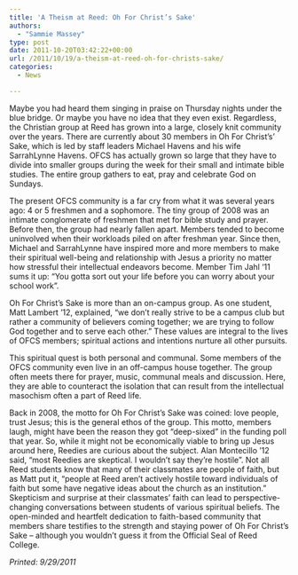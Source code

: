 ```yaml
---
title: 'A Theism at Reed: Oh For Christ’s Sake'
authors: 
  - "Sammie Massey"
type: post
date: 2011-10-20T03:42:22+00:00
url: /2011/10/19/a-theism-at-reed-oh-for-christs-sake/
categories:
  - News

---
```

Maybe you had heard them singing in praise on Thursday nights under the blue bridge. Or maybe you have no idea that they even exist. Regardless, the Christian group at Reed has grown into a large, closely knit community over the years. There are currently about 30 members in Oh For Christ’s&#8217; Sake, which is led by staff leaders Michael Havens and his wife SarrahLynne Havens. OFCS has actually grown so large that they have to divide into smaller groups during the week for their small and intimate bible studies. The entire group gathers to eat, pray and celebrate God on Sundays.

The present OFCS community is a far cry from what it was several years ago: 4 or 5 freshmen and a sophomore. The tiny group of 2008 was an intimate conglomerate of freshmen that met for bible study and prayer. Before then, the group had nearly fallen apart. Members tended to become uninvolved when their workloads piled on after freshman year. Since then, Michael and SarrahLynne have inspired more and more members to make their spiritual well-being and relationship with Jesus a priority no matter how stressful their intellectual endeavors become. Member Tim Jahl ‘11 sums it up: &#8220;You gotta sort out your life before you can worry about your school work&#8221;.

Oh For Christ&#8217;s Sake is more than an on-campus group. As one student, Matt Lambert &#8217;12, explained, &#8220;we don’t really strive to be a campus club but rather a community of believers coming together; we are trying to follow God together and to serve each other.&#8221; These values are integral to the lives of OFCS members; spiritual actions and intentions nurture all other pursuits.

This spiritual quest is both personal and communal. Some members of the OFCS community even live in an off-campus house together. The group often meets there for prayer, music, communal meals and discussion. Here, they are able to counteract the isolation that can result from the intellectual masochism often a part of Reed life.

Back in 2008, the motto for Oh For Christ&#8217;s Sake was coined: love people, trust Jesus; this is the general ethos of the group. This motto, members laugh, might have been the reason they got &#8220;deep-sixed&#8221; in the funding poll that year. So, while it might not be economically viable to bring up Jesus around here, Reedies are curious about the subject. Alan Montecillo &#8217;12 said, &#8220;most Reedies are skeptical. I wouldn&#8217;t say they&#8217;re hostile&#8221;. Not all Reed students know that many of their classmates are people of faith, but as Matt put it, &#8220;people at Reed aren&#8217;t actively hostile toward individuals of faith but some have negative ideas about the church as an institution.&#8221; Skepticism and surprise at their classmates&#8217; faith can lead to perspective-changing conversations between students of various spiritual beliefs. The open-minded and heartfelt dedication to faith-based community that members share testifies to the strength and staying power of Oh For Christ’s Sake &#8211; although you wouldn&#8217;t guess it from the Official Seal of Reed College.

_Printed: 9/29/2011_

&nbsp;
